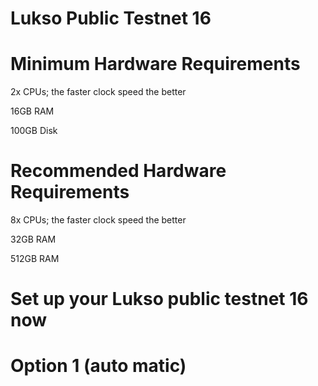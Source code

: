 # Lukso Public Testnet 16

# Minimum Hardware Requirements

2x CPUs; the faster clock speed the better

16GB RAM

100GB Disk

# Recommended Hardware Requirements

8x CPUs; the faster clock speed the better

32GB RAM

512GB RAM

# Set up your Lukso public testnet 16 now
# Option 1 (auto matic)
